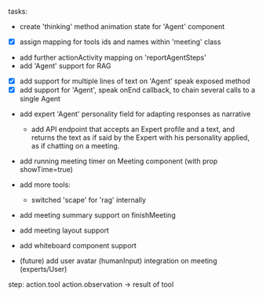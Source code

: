 tasks:
- create 'thinking' method animation state for 'Agent' component
- [x] assign mapping for tools ids and names within 'meeting' class
- add further actionActivity mapping on 'reportAgentSteps'
- add 'Agent' support for RAG
- [x] add support for multiple lines of text on 'Agent' speak exposed method
- [x] add support for 'Agent', speak onEnd callback, to chain several calls to a single Agent
- add expert 'Agent' personality field for adapting responses as narrative
    - add API endpoint that accepts an Expert profile and a text, and returns
      the text as if said by the Expert with his personality applied, as if chatting on
      a meeting.
- add running meeting timer on Meeting component (with prop showTime=true)
- add more tools:
    - switched 'scape' for 'rag' internally

- add meeting summary support on finishMeeting
- add meeting layout support
- add whiteboard component support

- (future) add user avatar (humanInput) integration on meeting (experts/User)


step:
    action.tool
    action.observation -> result of tool